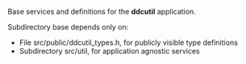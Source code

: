 Base services and definitions for the **ddcutil** application. 

Subdirectory base depends only on:
- File src/public/ddcutil_types.h, for publicly visible type definitions
- Subdirectory src/util, for application agnostic services


